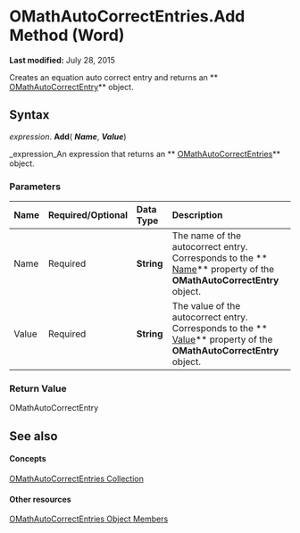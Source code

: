 
# OMathAutoCorrectEntries.Add Method (Word)

 **Last modified:** July 28, 2015

Creates an equation auto correct entry and returns an  ** [OMathAutoCorrectEntry](477e0077-ba5c-ca81-1aaf-20b941bd2a15.md)** object.

## Syntax

 _expression_. **Add**( **_Name_**,  **_Value_**)

 _expression_An expression that returns an  ** [OMathAutoCorrectEntries](3dd3bfab-3248-1832-5f86-68b3110e365b.md)** object.


### Parameters



|**Name**|**Required/Optional**|**Data Type**|**Description**|
|:-----|:-----|:-----|:-----|
|Name|Required| **String**|The name of the autocorrect entry. Corresponds to the  ** [Name](fdc2d4ff-398b-11e0-40da-6511823e0fd5.md)** property of the **OMathAutoCorrectEntry** object.|
|Value|Required| **String**|The value of the autocorrect entry. Corresponds to the  ** [Value](3fecde26-f345-b252-a591-133944e889e4.md)** property of the **OMathAutoCorrectEntry** object.|

### Return Value

OMathAutoCorrectEntry


## See also


#### Concepts


 [OMathAutoCorrectEntries Collection](3dd3bfab-3248-1832-5f86-68b3110e365b.md)
#### Other resources


 [OMathAutoCorrectEntries Object Members](0aa49ee9-24a0-cf03-e3c3-836fce5eb77b.md)
